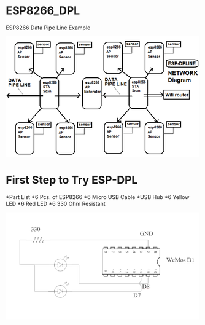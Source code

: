 # ESP8266_DPL
ESP8266 Data Pipe Line Example

![ESP-DPL](https://github.com/SmazControl/ESP8266_DPL/blob/master/ESP-DPLINE.png?raw=true)

First Step to Try ESP-DPL
=========================
*Part List 
*6 Pcs. of ESP8266
*6 Micro USB Cable
*USB Hub
*6 Yellow LED
*6 Red LED
*6 330 Ohm Resistant

![ESP-DPL-Indicate-LED](https://github.com/SmazControl/ESP8266_DPL/blob/master/ESP-DPL-diagram.png?raw=true)

